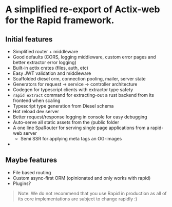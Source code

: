 # A simplified re-export of Actix-web for the Rapid framework.

## Initial features
- Simplified router + middleware
- Good defaults (CORS, logging middleware, custom error pages and better extractor error logging)
- Built-in actix crates (files, auth, etc)
- Easy JWT validation and middleware
- Scaffolded diesel orm, connection pooling, mailer, server state
- Generators for request -> service -> controller architecture
- Codegen for typescript clients with extractor type safety
- `rapid extract` command for extracting-out a rust backend from its frontend when scaling
- Typescript type generation from Diesel schema
- Hot reload dev server
- Better request/response logging in console for easy debugging
- Auto-serve all static assets from the /public folder
- A one line SpaRouter for serving single page applications from a rapid-web server
    - Semi SSR for applying meta tags an OG-images
-

## Maybe features
- File based routing
- Custom async-first ORM (opinionated and only works with rapid)
- Plugins?

> Note: We do not recommend that you use Rapid in production as all of its core implementations are subject to change rapidly :)
